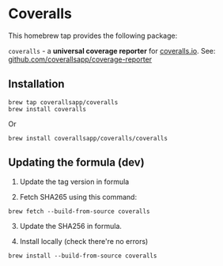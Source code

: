 # Coveralls

This homebrew tap provides the following package:

`coveralls` - a **universal coverage reporter** for [coveralls.io](https://coveralls.io). See: [github.com/coverallsapp/coverage-reporter](https://github.com/coverallsapp/coverage-reporter)

## Installation

```
brew tap coverallsapp/coveralls
brew install coveralls
```

Or

```
brew install coverallsapp/coveralls/coveralls
```

## Updating the formula (dev)

1. Update the tag version in formula

2. Fetch SHA265 using this command:

```
brew fetch --build-from-source coveralls
```

3. Update the SHA256 in formula.

4. Install locally (check there're no errors)

```
brew install --build-from-source coveralls
```

